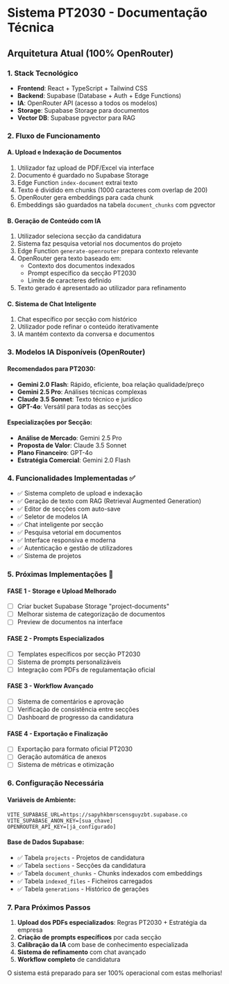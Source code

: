 
# Sistema PT2030 - Documentação Técnica

## Arquitetura Atual (100% OpenRouter)

### 1. Stack Tecnológico
- **Frontend**: React + TypeScript + Tailwind CSS
- **Backend**: Supabase (Database + Auth + Edge Functions)
- **IA**: OpenRouter API (acesso a todos os modelos)
- **Storage**: Supabase Storage para documentos
- **Vector DB**: Supabase pgvector para RAG

### 2. Fluxo de Funcionamento

#### A. Upload e Indexação de Documentos
1. Utilizador faz upload de PDF/Excel via interface
2. Documento é guardado no Supabase Storage
3. Edge Function `index-document` extrai texto
4. Texto é dividido em chunks (1000 caracteres com overlap de 200)
5. OpenRouter gera embeddings para cada chunk
6. Embeddings são guardados na tabela `document_chunks` com pgvector

#### B. Geração de Conteúdo com IA
1. Utilizador seleciona secção da candidatura
2. Sistema faz pesquisa vetorial nos documentos do projeto
3. Edge Function `generate-openrouter` prepara contexto relevante
4. OpenRouter gera texto baseado em:
   - Contexto dos documentos indexados
   - Prompt específico da secção PT2030
   - Limite de caracteres definido
5. Texto gerado é apresentado ao utilizador para refinamento

#### C. Sistema de Chat Inteligente
1. Chat específico por secção com histórico
2. Utilizador pode refinar o conteúdo iterativamente
3. IA mantém contexto da conversa e documentos

### 3. Modelos IA Disponíveis (OpenRouter)

#### Recomendados para PT2030:
- **Gemini 2.0 Flash**: Rápido, eficiente, boa relação qualidade/preço
- **Gemini 2.5 Pro**: Análises técnicas complexas
- **Claude 3.5 Sonnet**: Texto técnico e jurídico
- **GPT-4o**: Versátil para todas as secções

#### Especializações por Secção:
- **Análise de Mercado**: Gemini 2.5 Pro
- **Proposta de Valor**: Claude 3.5 Sonnet  
- **Plano Financeiro**: GPT-4o
- **Estratégia Comercial**: Gemini 2.0 Flash

### 4. Funcionalidades Implementadas ✅

- ✅ Sistema completo de upload e indexação
- ✅ Geração de texto com RAG (Retrieval Augmented Generation)
- ✅ Editor de secções com auto-save
- ✅ Seletor de modelos IA
- ✅ Chat inteligente por secção
- ✅ Pesquisa vetorial em documentos
- ✅ Interface responsiva e moderna
- ✅ Autenticação e gestão de utilizadores
- ✅ Sistema de projetos

### 5. Próximas Implementações 🚧

#### FASE 1 - Storage e Upload Melhorado
- [ ] Criar bucket Supabase Storage "project-documents"
- [ ] Melhorar sistema de categorização de documentos
- [ ] Preview de documentos na interface

#### FASE 2 - Prompts Especializados
- [ ] Templates específicos por secção PT2030
- [ ] Sistema de prompts personalizáveis
- [ ] Integração com PDFs de regulamentação oficial

#### FASE 3 - Workflow Avançado
- [ ] Sistema de comentários e aprovação
- [ ] Verificação de consistência entre secções
- [ ] Dashboard de progresso da candidatura

#### FASE 4 - Exportação e Finalização
- [ ] Exportação para formato oficial PT2030
- [ ] Geração automática de anexos
- [ ] Sistema de métricas e otimização

### 6. Configuração Necessária

#### Variáveis de Ambiente:
```
VITE_SUPABASE_URL=https://sapyhkbmrscensguyzbt.supabase.co
VITE_SUPABASE_ANON_KEY=[sua_chave]
OPENROUTER_API_KEY=[já_configurado]
```

#### Base de Dados Supabase:
- ✅ Tabela `projects` - Projetos de candidatura
- ✅ Tabela `sections` - Secções da candidatura
- ✅ Tabela `document_chunks` - Chunks indexados com embeddings
- ✅ Tabela `indexed_files` - Ficheiros carregados
- ✅ Tabela `generations` - Histórico de gerações

### 7. Para Próximos Passos

1. **Upload dos PDFs especializados**: Regras PT2030 + Estratégia da empresa
2. **Criação de prompts específicos** por cada secção
3. **Calibração da IA** com base de conhecimento especializada
4. **Sistema de refinamento** com chat avançado
5. **Workflow completo** de candidatura

O sistema está preparado para ser 100% operacional com estas melhorias!
